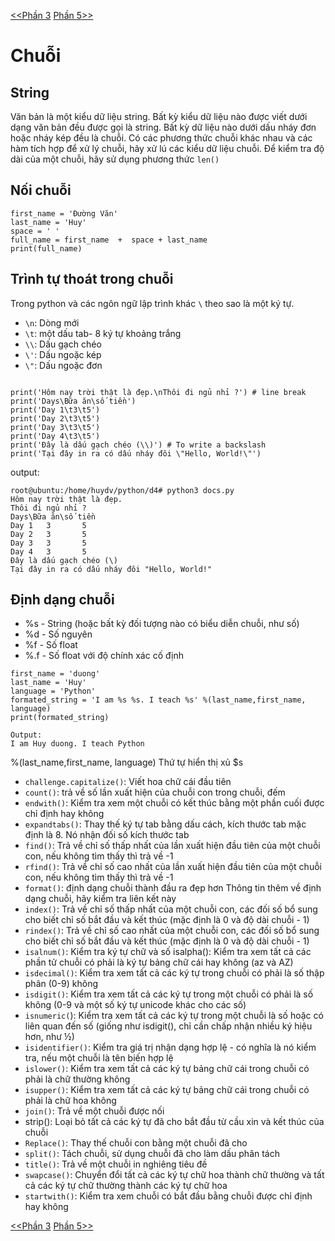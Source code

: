 [<<Phần 3](../docs-tutorial-py/part3.md) [Phần 5>>](../docs-tutorial-py/part5.md)
# Chuỗi

## String
Văn bản là một kiểu dữ liệu string. Bất kỳ kiểu dữ liệu nào được viết dưới dạng văn bản đều được  gọi là string. Bất kỳ dữ liệu nào dưới dấu nháy đơn hoặc nháy kép đều là chuỗi. Có các phương thức chuỗi khác nhau và  các hàm tích hợp để xử lý chuỗi, hãy xử lú các kiểu dữ liệu chuỗi. Để kiểm tra độ dài của một chuỗi, hãy sử dụng phương thức `len()`


## Nối chuỗi
```
first_name = 'Đường Văn'
last_name = 'Huy'
space = ' '
full_name = first_name  +  space + last_name
print(full_name)
```

## Trình tự thoát trong chuỗi
Trong python và các ngôn ngữ lập trình khác `\` theo sao là một ký tự.
* `\n`: Dòng mới
* `\t`: một dấu tab- 8 ký tự khoảng trắng
* `\\`: Dấu gạch chéo
* `\'`: Dấu ngoặc kép
* `\"`: Dấu ngoặc đơn

```

print('Hôm nay trời thật là đẹp.\nThôi đi ngủ nhỉ ?') # line break
print('Days\Bữa ăn\số tiền')
print('Day 1\t3\t5')
print('Day 2\t3\t5')
print('Day 3\t3\t5')
print('Day 4\t3\t5')
print('Đây là dấu gạch chéo (\\)') # To write a backslash
print('Tại đây in ra có dấu nháy đôi \"Hello, World!\"')
```

output:
```
root@ubuntu:/home/huydv/python/d4# python3 docs.py 
Hôm nay trời thật là đẹp.
Thôi đi ngủ nhỉ ?
Days\Bữa ăn\số tiền
Day 1   3       5
Day 2   3       5
Day 3   3       5
Day 4   3       5
Đây là dấu gạch chéo (\)
Tại đây in ra có dấu nháy đôi "Hello, World!"
```

## Định dạng chuỗi

* %s - String (hoặc bất kỳ đối tượng nào có biểu diễn chuỗi, như số)
* %d - Số nguyên
* %f - Số float
* %.f - Số float với độ chính xác cố định
```
first_name = 'duong'
last_name = 'Huy'
language = 'Python'
formated_string = 'I am %s %s. I teach %s' %(last_name,first_name,  language)
print(formated_string)

Output:
I am Huy duong. I teach Python
```

%(last_name,first_name,  language) Thứ tự hiển thị xủ $s

* `challenge.capitalize()`: Viết hoa chữ cái đầu tiên
* `count()`: trả về số lần xuất hiện của chuỗi con trong chuỗi, đếm
* `endwith()`: Kiểm tra xem một chuỗi có kết thúc bằng một phần cuối được chỉ định hay không
* `expandtabs()`: Thay thế ký tự tab bằng dấu cách, kích thước tab mặc định là 8. Nó nhận đối số kích thước tab
* `find()`: Trả về chỉ số thấp nhất của lần xuất hiện đầu tiên của một chuỗi con, nếu không tìm thấy thì trả về -1
* `rfind()`: Trả về chỉ số cao nhất của lần xuất hiện đầu tiên của một chuỗi con, nếu không tìm thấy thì trả về -1
* `format()`: định dạng chuỗi thành đầu ra đẹp hơn
Thông tin thêm về định dạng chuỗi, hãy kiểm tra liên kết này
* `index()`: Trả về chỉ số thấp nhất của một chuỗi con, các đối số bổ sung cho biết chỉ số bắt đầu và kết thúc (mặc định là 0 và độ dài chuỗi - 1)
* `rindex()`: Trả về chỉ số cao nhất của một chuỗi con, các đối số bổ sung cho biết chỉ số bắt đầu và kết thúc (mặc định là 0 và độ dài chuỗi - 1)
* `isalnum()`: Kiểm tra ký tự chữ và số
isalpha(): Kiểm tra xem tất cả các phần tử chuỗi có phải là ký tự bảng chữ cái hay không (az và AZ)
* `isdecimal()`: Kiểm tra xem tất cả các ký tự trong chuỗi có phải là số thập phân (0-9) không
* `isdigit()`: Kiểm tra xem tất cả các ký tự trong một chuỗi có phải là số không (0-9 và một số ký tự unicode khác cho các số)
* `isnumeric(`): Kiểm tra xem tất cả các ký tự trong một chuỗi là số hoặc có liên quan đến số (giống như isdigit(), chỉ cần chấp nhận nhiều ký hiệu hơn, như ½)
* `isidentifier()`: Kiểm tra giá trị nhận dạng hợp lệ - có nghĩa là nó kiểm tra, nếu một chuỗi là tên biến hợp lệ
* `islower()`: Kiểm tra xem tất cả các ký tự bảng chữ cái trong chuỗi có phải là chữ thường không
* `isupper()`: Kiểm tra xem tất cả các ký tự bảng chữ cái trong chuỗi có phải là chữ hoa không
* `join()`: Trả về một chuỗi được nối
* strip(): Loại bỏ tất cả các ký tự đã cho bắt đầu từ cầu xin và kết thúc của chuỗi
* `Replace()`: Thay thế chuỗi con bằng một chuỗi đã cho
* `split()`: Tách chuỗi, sử dụng chuỗi đã cho làm dấu phân tách
* `title()`: Trả về một chuỗi in nghiêng tiêu đề
* `swapcase()`: Chuyển đổi tất cả các ký tự chữ hoa thành chữ thường và tất cả các ký tự chữ thường thành các ký tự chữ hoa
* `startwith()`: Kiểm tra xem chuỗi có bắt đầu bằng chuỗi được chỉ định hay không

[<<Phần 3](../docs-tutorial-py/part3.md) [Phần 5>>](../docs-tutorial-py/part5.md)